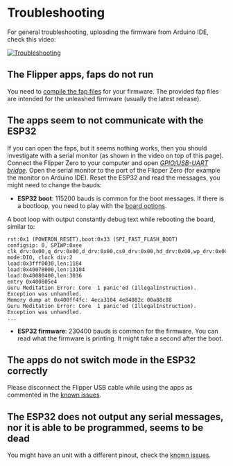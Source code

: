 # Troubleshooting

For general troubleshooting, uploading the firmware from Arduino IDE, check this video:

[![Troubleshooting](https://img.youtube.com/vi/Gld-tHnGydA/0.jpg)](https://www.youtube.com/watch?v=Gld-tHnGydA)

## The Flipper apps, faps do not run

You need to [compile the fap files](wiki/Compilation-of-the-faps) for your firmware. The provided fap files are intended for the unleashed firmware (usually the latest release).

## The apps seem to not communicate with the ESP32

If you can open the faps, but it seems nothing works, then you should investigate with a serial monitor (as shown in the video on top of this page). Connect the Flipper Zero to your computer and open [_GPIO/USB-UART bridge_](Compilation-of-the-firmware#flipper-zero). Open the serial monitor to the port of the Flipper Zero (for example the monitor on Arduino IDE). Reset the ESP32 and read the messages, you might need to change the bauds:

* **ESP32 boot**: 115200 bauds is common for the boot messages. If there is a bootloop, you need to play with the [board options](Compilation-of-the-firmware#board-settings).

A boot loop with output constantly debug text while rebooting the board, similar to:

    rst:0x1 (POWERON_RESET),boot:0x33 (SPI_FAST_FLASH_BOOT)
    configsip: 0, SPIWP:0xee
    clk_drv:0x00,q_drv:0x00,d_drv:0x00,cs0_drv:0x00,hd_drv:0x00,wp_drv:0x00
    mode:DIO, clock div:2
    load:0x3fff0030,len:1184
    load:0x40078000,len:13104
    load:0x40080400,len:3036
    entry 0x400805e4
    Guru Meditation Error: Core  1 panic'ed (IllegalInstruction). Exception was unhandled.
    Memory dump at 0x400ff4fc: 4eca3104 4e84082c 00a88c88
    Guru Meditation Error: Core  1 panic'ed (IllegalInstruction). Exception was unhandled.
    ...

* **ESP32 firmware**: 230400 bauds is common for the firmware. You can read what the firmware is printing. It might take a second after the boot.

## The apps do not switch mode in the ESP32 correctly

Please disconnect the Flipper USB cable while using the apps as commented in the [known issues](Known-issues#mode-switch). 

## The ESP32 does not output any serial messages, nor it is able to be programmed, seems to be dead

You might have an unit with a different pinout, check the [known issues](Known-issues#esp32cam-extra-gnd).